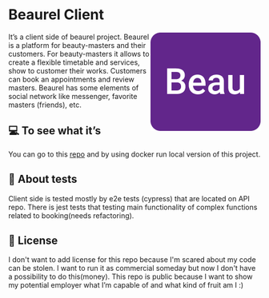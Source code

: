 # Beaurel Client

<img src="./beaurel.png" alt="beaurel" align="right" />

It’s a client side of beaurel project. Beaurel is a platform for beauty-masters and their customers. For beauty-masters it allows to create a flexible timetable and services, show to customer their works. Customers can book an appointments and review masters. Beaurel has some elements of social network like messenger, favorite masters (friends), etc.

## 💻 To see what it’s

You can go to this [repo](https://github.com/nukuutos/beaurel-demo) and by using docker run local version of this project.

## 🔧 About tests

Client side is tested mostly by e2e tests (cypress) that are located on API repo. There is jest tests that testing main functionality of complex functions related to booking(needs refactoring).

## 📜 License

I don't want to add license for this repo because I'm scared about my code can be stolen. I want to run it as commercial someday but now I don't have a possibility to do this(money). This repo is public because I want to show my potential employer what I’m capable of and what kind of fruit am I :)
